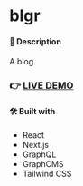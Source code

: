 # blgr

#### 📝 Description

A blog.

### 👉 [LIVE DEMO](https://almost-insta.vercel.app/)

#### 🛠️ Built with

- React
- Next.js
- GraphQL
- GraphCMS
- Tailwind CSS
